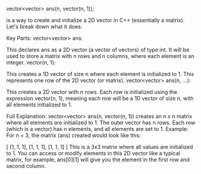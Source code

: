 vector<vector<int>> ans(n, vector<int>(n, 1));

is a way to create and initialize a 2D vector in C++ (essentially a matrix). Let's break down what it does:

Key Parts:
vector<vector<int>> ans:

This declares ans as a 2D vector (a vector of vectors) of type int.
It will be used to store a matrix with n rows and n columns, where each element is an integer.
vector<int>(n, 1):

This creates a 1D vector of size n where each element is initialized to 1.
This represents one row of the 2D vector (or matrix).
vector<vector<int>> ans(n, ...):

This creates a 2D vector with n rows.
Each row is initialized using the expression vector<int>(n, 1), meaning each row will be a 1D vector of size n, with all elements initialized to 1.


Full Explanation:
vector<vector<int>> ans(n, vector<int>(n, 1)) creates an n x n matrix where all elements are initialized to 1.
The outer vector has n rows.
Each row (which is a vector<int>) has n elements, and all elements are set to 1.
Example:
For n = 3, the matrix (ans) created would look like this:

[
  [1, 1, 1],
  [1, 1, 1],
  [1, 1, 1]
]
This is a 3x3 matrix where all values are initialized to 1. You can access or modify elements in this 2D vector like a typical matrix, for example, ans[0][1] will give you the element in the first row and second column.